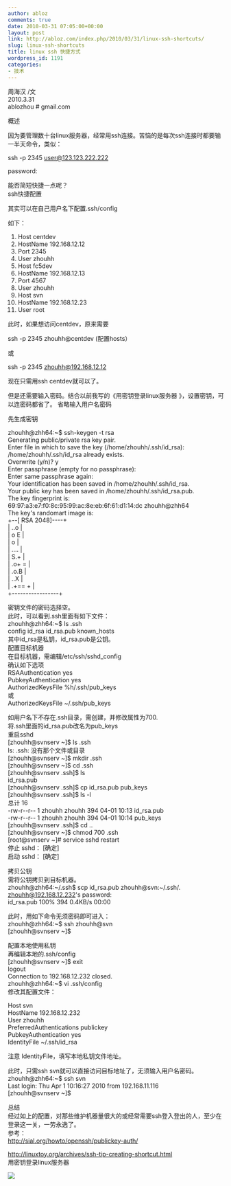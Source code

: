 ```yaml
---
author: abloz
comments: true
date: 2010-03-31 07:05:00+00:00
layout: post
link: http://abloz.com/index.php/2010/03/31/linux-ssh-shortcuts/
slug: linux-ssh-shortcuts
title: linux ssh 快捷方式
wordpress_id: 1191
categories:
- 技术
---
```


周海汉 /文   
2010.3.31   
ablozhou # gmail.com  
  
概述  
  
因为要管理数十台linux服务器，经常用ssh连接。苦恼的是每次ssh连接时都要输一半天命令，类似：  
  
ssh -p 2345 user@123.123.222.222  
  
password:  
  
能否简短快捷一点呢？  
ssh快捷配置  
  
其实可以在自己用户名下配置.ssh/config  
  
如下：  
  
1. Host centdev   
2. HostName 192.168.12.12   
3. Port 2345   
4. User zhouhh   
5. Host fc5dev   
6. HostName 192.168.12.13   
7. Port 4567   
8. User zhouhh   
9. Host svn   
10. HostName 192.168.12.23   
11. User root   
  
  
  
此时，如果想访问centdev，原来需要  
  
ssh -p 2345 zhouhh@centdev (配置hosts）  
  
或  
  
ssh -p 2345 zhouhh@192.168.12.12  
  
现在只需用ssh centdev就可以了。  
  
但是还需要输入密码。结合以前我写的《用密钥登录linux服务器 》，设置密钥，可以连密码都省了。 省略输入用户名密码  
  
先生成密钥  
  
  
zhouhh@zhh64:~$ ssh-keygen -t rsa  
Generating public/private rsa key pair.  
Enter file in which to save the key (/home/zhouhh/.ssh/id_rsa):   
/home/zhouhh/.ssh/id_rsa already exists.  
Overwrite (y/n)? y  
Enter passphrase (empty for no passphrase):   
Enter same passphrase again:   
Your identification has been saved in /home/zhouhh/.ssh/id_rsa.  
Your public key has been saved in /home/zhouhh/.ssh/id_rsa.pub.  
The key fingerprint is:  
69:97:a3:e7:f0:8c:95:99:ac:8e:eb:6f:61:d1:14:dc zhouhh@zhh64  
The key's randomart image is:  
+--[ RSA 2048]----+  
| ..o |  
| o E |  
| o |  
| .... |  
| S.+ |  
| .o+ = |  
| .o.B |  
| ..X |  
| .+== + |  
+-----------------+  
  
密钥文件的密码选择空。  
此时，可以看到.ssh里面有如下文件：  
zhouhh@zhh64:~$ ls .ssh  
config id_rsa id_rsa.pub known_hosts  
其中id_rsa是私钥，id_rsa.pub是公钥。  
配置目标机器  
在目标机器，需编辑/etc/ssh/sshd_config  
确认如下选项  
RSAAuthentication yes  
PubkeyAuthentication yes  
AuthorizedKeysFile %h/.ssh/pub_keys  
或  
AuthorizedKeysFile ~/.ssh/pub_keys  
  
如用户名下不存在.ssh目录，需创建，并修改属性为700.  
将.ssh里面的id_rsa.pub改名为pub_keys  
重启sshd  
[zhouhh@svnserv ~]$ ls .ssh  
ls: .ssh: 没有那个文件或目录  
[zhouhh@svnserv ~]$ mkdir .ssh  
[zhouhh@svnserv ~]$ cd .ssh  
[zhouhh@svnserv .ssh]$ ls  
id_rsa.pub  
[zhouhh@svnserv .ssh]$ cp id_rsa.pub pub_keys  
[zhouhh@svnserv .ssh]$ ls -l  
总计 16  
-rw-r--r-- 1 zhouhh zhouhh 394 04-01 10:13 id_rsa.pub  
-rw-r--r-- 1 zhouhh zhouhh 394 04-01 10:14 pub_keys  
[zhouhh@svnserv .ssh]$ cd ..  
[zhouhh@svnserv ~]$ chmod 700 .ssh  
[root@svnserv ~]# service sshd restart  
停止 sshd： [确定]  
启动 sshd： [确定]  
  
拷贝公钥  
需将公钥拷贝到目标机器。  
zhouhh@zhh64:~/.ssh$ scp id_rsa.pub zhouhh@svn:~/.ssh/.  
zhouhh@192.168.12.232's password:   
id_rsa.pub 100% 394 0.4KB/s 00:00   
  
此时，用如下命令无须密码即可进入：  
zhouhh@zhh64:~$ ssh zhouhh@svn  
[zhouhh@svnserv ~]$   
  
配置本地使用私钥  
再编辑本地的.ssh/config  
[zhouhh@svnserv ~]$ exit  
logout  
Connection to 192.168.12.232 closed.  
zhouhh@zhh64:~$ vi .ssh/config  
修改其配置文件：  
  
Host svn  
HostName 192.168.12.232  
User zhouhh  
PreferredAuthentications publickey  
PubkeyAuthentication yes  
IdentityFile ~/.ssh/id_rsa  
  
注意 IdentityFile，填写本地私钥文件地址。  
  
此时，只需ssh svn就可以直接访问目标地址了，无须输入用户名密码。  
zhouhh@zhh64:~$ ssh svn  
Last login: Thu Apr 1 10:16:27 2010 from 192.168.11.116  
[zhouhh@svnserv ~]$  
  
总结  
经过如上的配置，对那些维护机器量很大的或经常需要ssh登入登出的人，至少在登录这一关，一劳永逸了。  
参考：  
http://sial.org/howto/openssh/publickey-auth/  
  
http://linuxtoy.org/archives/ssh-tip-creating-shortcut.html  
用密钥登录linux服务器  
  
  
  


![](http://img.zemanta.com/pixy.gif?x-id=e4d713ca-fa71-847e-80d6-60865eac0eb7)

